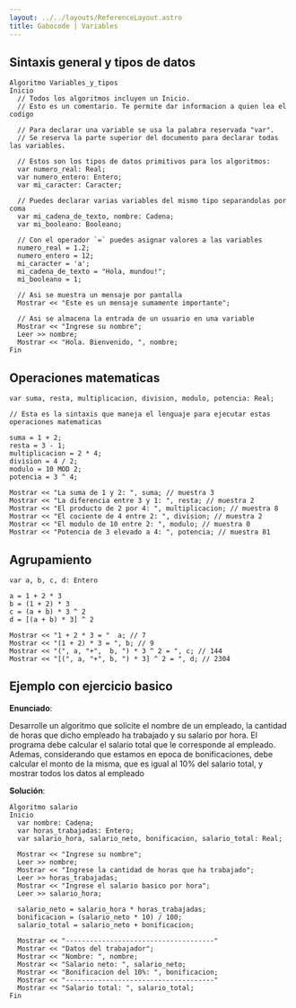 ```yaml
---
layout: ../../layouts/ReferenceLayout.astro
title: Gabocode | Variables
---
```

## Sintaxis general y tipos de datos

```gabo
Algoritmo Variables_y_tipos
Inicio
  // Todos los algoritmos incluyen un Inicio.
  // Esto es un comentario. Te permite dar informacion a quien lea el codigo

  // Para declarar una variable se usa la palabra reservada "var".
  // Se reserva la parte superior del documento para declarar todas las variables.

  // Estos son los tipos de datos primitivos para los algoritmos:
  var numero_real: Real;
  var numero_entero: Entero;
  var mi_caracter: Caracter;
  
  // Puedes declarar varias variables del mismo tipo separandolas por coma
  var mi_cadena_de_texto, nombre: Cadena; 
  var mi_booleano: Booleano;

  // Con el operador `=` puedes asignar valores a las variables
  numero_real = 1.2;
  numero_entero = 12;
  mi_caracter = 'a';
  mi_cadena_de_texto = "Hola, mundou!";
  mi_booleano = 1;

  // Asi se muestra un mensaje por pantalla
  Mostrar << "Este es un mensaje sumamente importante"; 

  // Asi se almacena la entrada de un usuario en una variable
  Mostrar << "Ingrese su nombre";
  Leer >> nombre;
  Mostrar << "Hola. Bienvenido, ", nombre;
Fin
```

## Operaciones matematicas

```gabo
var suma, resta, multiplicacion, division, modulo, potencia: Real;

// Esta es la sintaxis que maneja el lenguaje para ejecutar estas operaciones matematicas

suma = 1 + 2;
resta = 3 - 1;
multiplicacion = 2 * 4;
division = 4 / 2;
modulo = 10 MOD 2;
potencia = 3 ^ 4;

Mostrar << "La suma de 1 y 2: ", suma; // muestra 3
Mostrar << "La diferencia entre 3 y 1: ", resta; // muestra 2
Mostrar << "El producto de 2 por 4: ", multiplicacion; // muestra 8
Mostrar << "El cociente de 4 entre 2: ", division; // muestra 2
Mostrar << "El modulo de 10 entre 2: ", modulo; // muestra 0
Mostrar << "Potencia de 3 elevado a 4: ", potencia; // muestra 81
```

## Agrupamiento

```gabo
var a, b, c, d: Entero

a = 1 + 2 * 3
b = (1 + 2) * 3
c = (a + b) * 3 ^ 2
d = [(a + b) * 3] ^ 2

Mostrar << "1 + 2 * 3 = "  a; // 7
Mostrar << "(1 + 2) * 3 = ", b; // 9
Mostrar << "(", a, "+",  b, ") * 3 ^ 2 = ", c; // 144
Mostrar << "[(", a, "+", b, ") * 3] ^ 2 = ", d; // 2304
```

## Ejemplo con ejercicio basico

**Enunciado**:

Desarrolle un algoritmo que solicite el nombre de un empleado, la cantidad de horas que dicho empleado ha trabajado y su salario por hora. El programa debe calcular el salario total que le corresponde al empleado. Ademas, considerando que estamos en epoca de bonificaciones, debe calcular el monto de la misma, que es igual al 10% del salario total, y mostrar todos los datos al empleado

**Solución**:

```gabo
Algoritmo salario
Inicio
  var nombre: Cadena;
  var horas_trabajadas: Entero;
  var salario_hora, salario_neto, bonificacion, salario_total: Real;

  Mostrar << "Ingrese su nombre";
  Leer >> nombre;
  Mostrar << "Ingrese la cantidad de horas que ha trabajado";
  Leer >> horas_trabajadas;
  Mostrar << "Ingrese el salario basico por hora";
  Leer >> salario_hora;

  salario_neto = salario_hora * horas_trabajadas;
  bonificacion = (salario_neto * 10) / 100;
  salario_total = salario_neto + bonificacion;

  Mostrar << "-------------------------------------"
  Mostrar << "Datos del trabajador";
  Mostrar << "Nombre: ", nombre;
  Mostrar << "Salario neto: ", salario_neto;
  Mostrar << "Bonificacion del 10%: ", bonificacion;
  Mostrar << "-------------------------------------"
  Mostrar << "Salario total: ", salario_total;
Fin
```
